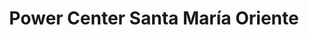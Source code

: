 ---
title: "Power Center Santa María Oriente"
url: /melipilla/power-center-santa-maria-oriente/
shop: Einkaufszentrum
---